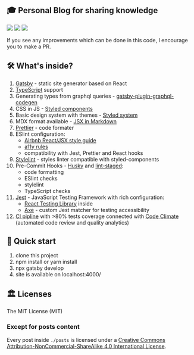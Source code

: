 ## 🎓 Personal Blog for sharing knowledge

<p>
<a href="https://github.com/rwasiak/blog-v2/actions"><img src="https://github.com/rwasiak/blog-v2/workflows/CI%20Pipeline/badge.svg" /></a>
<a href="https://codeclimate.com/github/rwasiak/blog-v2/maintainability"><img src="https://api.codeclimate.com/v1/badges/9e1f560408f442031104/maintainability" /></a>
<a href="https://codeclimate.com/github/rwasiak/blog-v2/test_coverage"><img src="https://api.codeclimate.com/v1/badges/9e1f560408f442031104/test_coverage" /></a>
</p>

If you see any improvements which can be done in this code, I encourage you to make a PR.

## 🛠 What's inside?

1. [Gatsby](https://www.gatsbyjs.org/) - static site generator based on React
2. [TypeScript](https://www.typescriptlang.org/) support
3. Generating types from graphql queries - [gatsby-plugin-graphql-codegen](https://www.gatsbyjs.org/packages/gatsby-plugin-graphql-codegen/?=gatsby-plugin-graphql-codegen)
4. CSS in JS - [Styled components](https://www.styled-components.com/)
5. Basic design system with themes - [Styled system](https://styled-system.com/)
6. MDX format available - [JSX in Markdown](https://github.com/mdx-js/mdx)
7. [Prettier](https://prettier.io/) - code formater
8. ESlint configuration:
   - [Airbnb React/JSX style guide](https://github.com/airbnb/javascript/tree/master/react)
   - [a11y rules](https://github.com/jsx-eslint/eslint-plugin-jsx-a11y)
   - compatibility with Jest, Prettier and React hooks
9. [Stylelint](https://stylelint.io/) - styles linter compatible with styled-components
10. Pre-Commit Hooks - [Husky](https://github.com/typicode/husky) and [lint-staged](https://github.com/okonet/lint-staged):
    - code formatting
    - ESlint checks
    - stylelint
    - TypeScript checks
11. [Jest](https://jestjs.io/) - JavaScript Testing Framework with rich configuration:
    - [React Testing Library](https://github.com/testing-library/react-testing-library) inside
    - [Axe](https://github.com/nickcolley/jest-axe) - custom Jest matcher for testing accessibility
12. [CI pipline](https://github.com/rwasiak/blog-v2/actions) with >80% tests coverage connected with [Code Climate](https://codeclimate.com/github/rwasiak/blog-v2) (automated code review and quality analytics)

## 🚀 Quick start

1. clone this project
2. npm install or yarn install
3. npx gatsby develop
4. site is available on localhost:4000/

## 🏛 Licenses

The MIT License (MIT)

### Except for posts content

Every post inside `./posts` is licensed under a [Creative Commons Attribution-NonCommercial-ShareAlike 4.0 International License](http://creativecommons.org/licenses/by-nc-sa/4.0/).

